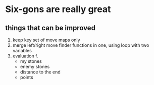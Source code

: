 # Six-gons are really great

## things that can be improved
1. keep key set of move maps only
2. merge left/right move finder functions in one, using loop with two variables 
3. evaluation f.
    - my stones
    - enemy stones
    - distance to the end
    - points